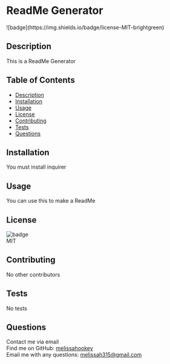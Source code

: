  
  
  <h1>ReadMe Generator</h1>
  ![badge](https://img.shields.io/badge/license-MIT-brightgreen)<br />

  ## Description
  This is a ReadMe Generator

  ## Table of Contents
  - [Description](#description)
  - [Installation](#installation)
  - [Usage](#usage)
  - [License](#lincense)
  - [Contributing](#credits)
  - [Tests](#tests)
  - [Questions](#questions)

  ## Installation
  You must install inquirer

  ## Usage
  You can use this to make a ReadMe

  ## License
  ![badge](https://img.shields.io/badge/license-MIT-brightgreen)
  <br>
  MIT

  ## Contributing
  No other contributors

  ## Tests
  No tests

  ## Questions
  Contact me via email
  <br>
  Find me on GitHub: [melissahookey](https://github.com/melissahookey)
  <br>
  Email me with any questions: melissah315@gmail.com
